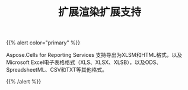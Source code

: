 ﻿---
title: 扩展渲染扩展支持
type: docs
weight: 40
url: /zh/reportingservices/extended-rendering-extensions-support/
---
{{% alert color="primary" %}} 

Aspose.Cells for Reporting Services 支持导出为XLSM和HTML格式，以及Microsoft Excel电子表格格式（XLS、XLSX、XLSB），以及ODS、SpreadsheetML、CSV和TXT等其他格式。

{{% /alert %}}

